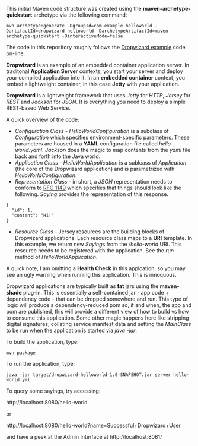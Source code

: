 This initial Maven code structure was created using the **maven-archetype-quickstart** archetype via the following command:

```
mvn archetype:generate -DgroupId=com.example.helloworld -DartifactId=dropwizard-helloworld -DarchetypeArtifactId=maven-archetype-quickstart -DinteractiveMode=false
```

The code in this repository roughly follows the [Dropwizard example](https://www.dropwizard.io/en/latest/getting-started.html) code on-line.

**Dropwizard** is an example of an embedded container application server. In traditonal **Application Server** contexts, you start your server and deploy your compiled application into it. In an **embedded container** context, you embed a lightweight container, in this case **Jetty** with your application.

**Dropwizard** is a lightweight framework that uses *Jetty* for *HTTP*, *Jersey* for *REST* and *Jackson* for *JSON*. It is everything you need to deploy a simple REST-based Web Service.

A quick overview of the code:

* *Configuration Class* - *HelloWorldConfiguration* is a subclass of *Configuration* which specifies environment-specific parameters. These parameters are housed in a **YAML** configuration file called *hello-world.yaml*. *Jackson* does the magic to map contents from the *yaml* file back and forth into the Java world.
* *Application Class* - *HelloWorldApplication* is a sublcass of *Application* (the core of the Dropwizard application) and is parametrized with *HelloWorldConfiguration*.
* *Representation Class* -  in short, a *JSON* representation needs to conform to [RFC 1149](http://www.ietf.org/rfc/rfc1149.txt) which specifies that things should look like the following. *Saying* provides the representation of this response.
```
{
  "id": 1,
  "content": "Hi!"
}
```
* *Resource Class* - Jersey resources are the building blocks of Dropwizard applications. Each resource class maps to a **URI** template. In this example, we return new *Saying*s from the */hello-world* URI. This resource needs to be registered with the application. See the *run* method of *HelloWorldApplication*.

A quick note, I am omitting a **Health Check** in this applcation, so you may see an ugly warning when running this application. This is innoquous.

Dropwizard applications are typically built as **fat** jars using the **maven-shade** plug-in. This is essentially a self-contained jar - app code + dependency code - that can be dropped somewhere and run. This type of logic will produce a dependency-reduced pom so, if and when, the app and pom are published, this will provide a different view of how to build vs how to consume this application. Some other magic happens here like stripping digital signatures, collating service manifest data and setting the *MainClass* to be run when the application is started via *java -jar*.

To build the application, type:

```
mvn package
```

To run the application, type:

```
java -jar target/dropwizard-helloworld-1.0-SNAPSHOT.jar server hello-world.yml
```

To query some sayings, try accessing:

http://localhost:8080/hello-world

or

http://localhost:8080/hello-world?name=Successful+Dropwizard+User

and have a peek at the Admin Interface at http://localhost:8081/
